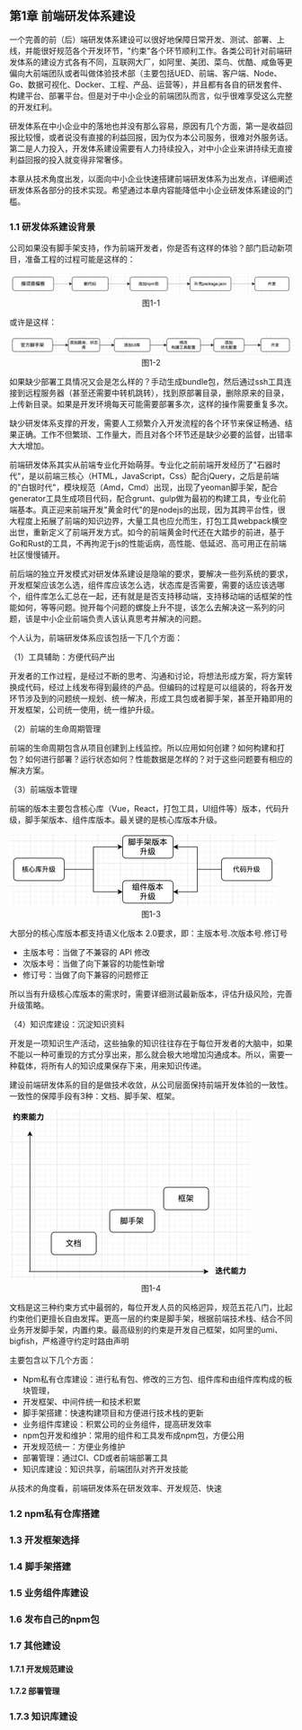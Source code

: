 ## 第1章 前端研发体系建设

​      一个完善的前（后）端研发体系建设可以很好地保障日常开发、测试、部署、上线，并能很好规范各个开发环节，"约束"各个环节顺利工作。各类公司针对前端研发体系的建设方式各有不同，互联网大厂，如阿里、美团、菜鸟、优酷、咸鱼等更偏向大前端团队或者叫做体验技术部（主要包括UED、前端、客户端、Node、Go、数据可视化、Docker、工程、产品、运营等），并且都有各自的研发套件、构建平台、部署平台。但是对于中小企业的前端团队而言，似乎很难享受这么完整的开发红利。

​     研发体系在中小企业中的落地也并没有那么容易，原因有几个方面，第一是收益回报比较慢，或者说没有直接的利益回报，因为仅为本公司服务，很难对外服务话。第二是人力投入，开发体系建设需要有人力持续投入，对中小企业来讲持续无直接利益回报的投入就变得非常奢侈。

​    本章从技术角度出发，以面向中小企业快速搭建前端研发体系为出发点，详细阐述研发体系各部分的技术实现。希望通过本章内容能降低中小企业研发体系建设的门槛。

### 1.1 研发体系建设背景

​     公司如果没有脚手架支持，作为前端开发者，你是否有这样的体验？部门启动新项目，准备工程的过程可能是这样的：

<img src="./media/1-1.jpeg" style="zoom:50%;" />

<center>图1-1</center>

   或许是这样：

<img src="./media/1-2.jpeg" style="zoom:50%;" />

<center>图1-2</center>

  如果缺少部署工具情况又会是怎么样的？手动生成bundle包，然后通过ssh工具连接到远程服务器（甚至还需要中转机跳转），找到原部署目录，删除原来的目录，上传新目录。如果是开发环境每天可能需要部署多次，这样的操作需要重复多次。

   缺少研发体系支撑的开发，需要人工频繁介入开发流程的各个环节来保证畅通、结果正确。工作不但繁琐、工作量大，而且对各个环节还是缺少必要的监督，出错率大大增加。

   前端研发体系其实从前端专业化开始萌芽。专业化之前前端开发经历了"石器时代"，是以前端三核心（HTML，JavaScript，Css）配合jQuery，之后是前端的"白银时代"，模块规范（Amd，Cmd）出现，出现了yeoman脚手架，配合generator工具生成项目代码，配合grunt、gulp做为最初的构建工具，专业化前端基本。真正迎来前端开发"黄金时代"的是nodejs的出现，因为其跨平台性，很大程度上拓展了前端的知识边界，大量工具也应允而生，打包工具webpack横空出世，重新定义了前端开发方式。如今的前端黄金时代还在大踏步的前进，基于Go和Rust的工具，不再拘泥于js的性能诟病，高性能、低延迟、高可用正在前端社区慢慢铺开。

   前后端的独立开发模式对研发体系建设是隐喻的要求，要解决一些列系统的要求，开发框架应该怎么选，组件库应该怎么选，状态库是否需要，需要的话应该选哪个，组件库怎么汇总在一起，还有就是是否支持移动端，支持移动端的话框架的性能如何，等等问题。抛开每个问题的螺旋上升不提，该怎么去解决这一系列的问题，该是中小企业前端负责人该认真思考并解决的问题。

   个人认为，前端研发体系应该包括一下几个方面：

   （1）工具辅助：方便代码产出

​    开发者的工作过程，是经过不断的思考、沟通和讨论，将想法形成方案，将方案转换成代码，经过上线发布得到最终的产品。但编码的过程是可以组装的，将各开发环节涉及到的问题统一规划、统一解决，形成工具包或者脚手架，甚至开箱即用的开发框架，公司统一使用，统一维护升级。

   （2）前端的生命周期管理

​       前端的生命周期包含从项目创建到上线监控。所以应用如何创建？如何构建和打包？如何进行部署？运行状态如何？性能数据是怎样的？对于这些问题要有相应的解决方案。

  （3）前端版本管理

​    前端的版本主要包含核心库（Vue，React，打包工具，UI组件等）版本，代码升级，脚手架版本、组件库版本。最关键的是核心库版本升级。

<img src="./media/1-3.jpeg" style="zoom:50%;" />

<center>图1-3</center>

大部分的核心库版本都支持语义化版本 2.0要求，即：主版本号.次版本号.修订号

- 主版本号：当做了不兼容的 API 修改
- 次版本号：当做了向下兼容的功能性新增
- 修订号：当做了向下兼容的问题修正

所以当有升级核心库版本的需求时，需要详细测试最新版本，评估升级风险，完善升级策略。

（4）知识库建设：沉淀知识资料

​     开发是一项知识生产活动，这些抽象的知识往往存在于每位开发者的大脑中，如果不能以一种可重现的方式分享出来，那么就会极大地增加沟通成本。所以，需要一种载体，将所有人的知识成果保存下来，用来知识传递。



建设前端研发体系的目的是做技术收敛，从公司层面保持前端开发体验的一致性。一致性的保障手段有3种：文档、脚手架、框架。

<img src="./media/1-4.jpeg" style="zoom:50%;" />

<center>图1-4</center>

​      文档是这三种约束方式中最弱的，每位开发人员的风格迥异，规范五花八门，比起约束他们更擅长自由发挥。更高一层的约束是脚手架，根据前端技术栈、结合不同业务开发脚手架，内置约束。最高级别的约束是开发自己框架，如阿里的umi、bigfish，严格遵守约定时路由声明

主要包含以下几个方面：

- Npm私有仓库建设：进行私有包、修改的三方包、组件库和由组件库构成的板块管理，
- 开发框架、中间件统一和技术积累
- 脚手架搭建：快速构建项目和方便进行技术栈的更新
- 业务组件库建设：积累公司的业务组件，提高研发效率
- npm包开发和维护：常用的组件和工具发布成npm包，方便公用
- 开发规范统一：方便业务维护
- 部署管理：通过CI、CD或者前端部署工具
- 知识库建设：知识共享，前端团队对齐开发技能

从技术的角度看，前端研发体系在研发效率、开发规范、快速

### 1.2 npm私有仓库搭建

### 1.3 开发框架选择

### 1.4 脚手架搭建

### 1.5 业务组件库建设

### 1.6  发布自己的npm包

### 1.7 其他建设

#### 1.7.1 开发规范建设

#### 1.7.2 部署管理

### 1.7.3  知识库建设